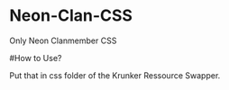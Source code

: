 # Neon-Clan-CSS
Only Neon Clanmember CSS


#How to Use?

Put that in css folder of the Krunker Ressource Swapper.
